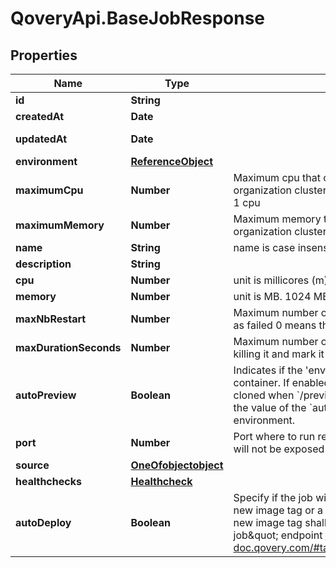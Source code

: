 # QoveryApi.BaseJobResponse

## Properties

Name | Type | Description | Notes
------------ | ------------- | ------------- | -------------
**id** | **String** |  | [readonly] 
**createdAt** | **Date** |  | [readonly] 
**updatedAt** | **Date** |  | [optional] [readonly] 
**environment** | [**ReferenceObject**](ReferenceObject.md) |  | 
**maximumCpu** | **Number** | Maximum cpu that can be allocated to the job based on organization cluster configuration. unit is millicores (m). 1000m &#x3D; 1 cpu | 
**maximumMemory** | **Number** | Maximum memory that can be allocated to the job based on organization cluster configuration. unit is MB. 1024 MB &#x3D; 1GB | 
**name** | **String** | name is case insensitive | 
**description** | **String** |  | [optional] 
**cpu** | **Number** | unit is millicores (m). 1000m &#x3D; 1 cpu | 
**memory** | **Number** | unit is MB. 1024 MB &#x3D; 1GB | 
**maxNbRestart** | **Number** | Maximum number of restart allowed before the job is considered as failed 0 means that no restart/crash of the job is allowed  | [optional] 
**maxDurationSeconds** | **Number** | Maximum number of seconds allowed for the job to run before killing it and mark it as failed  | [optional] 
**autoPreview** | **Boolean** | Indicates if the &#39;environment preview option&#39; is enabled for this container.   If enabled, a preview environment will be automatically cloned when &#x60;/preview&#x60; endpoint is called.   If not specified, it takes the value of the &#x60;auto_preview&#x60; property from the associated environment.  | 
**port** | **Number** | Port where to run readiness and liveliness probes checks. The port will not be exposed externally | [optional] 
**source** | [**OneOfobjectobject**](OneOfobjectobject.md) |  | 
**healthchecks** | [**Healthcheck**](Healthcheck.md) |  | 
**autoDeploy** | **Boolean** | Specify if the job will be automatically updated after receiving a new image tag or a new commit according to the source type.  The new image tag shall be communicated via the \&quot;Auto Deploy job\&quot; endpoint https://api-doc.qovery.com/#tag/Jobs/operation/autoDeployJobEnvironments  | [optional] 


